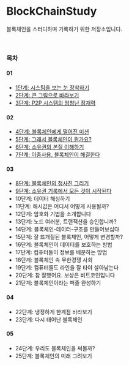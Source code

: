 # BlockChainStudy

블록체인을 스터디하며 기록하기 위한 저장소입니다.

<br>

### 목차

#### 01

- [1단계: 시스팀을 보는 눈 장착하기](https://github.com/lbo728/BlockChainStudy/blob/main/%EB%B8%94%EB%A1%9D%EC%B2%B4%EC%9D%B8%20%EB%AC%B4%EC%97%87%EC%9D%B8%EA%B0%80%3F/01/01_%EC%8B%9C%EC%8A%A4%ED%85%9C%EC%9D%84%20_%EB%B3%B4%EB%8A%94_%EB%88%88_%EC%9E%A5%EC%B0%A9%ED%95%98%EA%B8%B0.md)
- [2단계: 큰 그림으로 바라보기](https://github.com/lbo728/BlockChainStudy/blob/main/%EB%B8%94%EB%A1%9D%EC%B2%B4%EC%9D%B8%20%EB%AC%B4%EC%97%87%EC%9D%B8%EA%B0%80%3F/01/02_%ED%81%B0%20_%EA%B7%B8%EB%A6%BC%EC%9C%BC%EB%A1%9C_%EB%B0%94%EB%9D%BC%EB%B3%B4%EA%B8%B0.md)
- [3단계: P2P 시스템의 엄청난 잠재력](https://github.com/lbo728/BlockChainStudy/blob/main/%EB%B8%94%EB%A1%9D%EC%B2%B4%EC%9D%B8%20%EB%AC%B4%EC%97%87%EC%9D%B8%EA%B0%80%3F/01/03_P2P_%EC%8B%9C%EC%8A%A4%ED%85%9C%EC%9D%98_%EC%97%84%EC%B2%AD%EB%82%9C_%EC%9E%A0%EC%9E%AC%EB%A0%A5.md)

#### 02

- [4단계: 블록체인에게 떨어진 미션](https://github.com/lbo728/BlockChainStudy/blob/main/%EB%B8%94%EB%A1%9D%EC%B2%B4%EC%9D%B8%20%EB%AC%B4%EC%97%87%EC%9D%B8%EA%B0%80%3F/02/04_%EB%B8%94%EB%A1%9D%EC%B2%B4%EC%9D%B8%EC%97%90%EA%B2%8C_%EB%96%A8%EC%96%B4%EC%A7%84_%EB%AF%B8%EC%85%98.md)
- [5단계: 그래서 블록체인이 뭔가요?](https://github.com/lbo728/BlockChainStudy/blob/main/%EB%B8%94%EB%A1%9D%EC%B2%B4%EC%9D%B8%20%EB%AC%B4%EC%97%87%EC%9D%B8%EA%B0%80%3F/02/05_%EA%B7%B8%EB%9E%98%EC%84%9C_%EB%B8%94%EB%A1%9D%EC%B2%B4%EC%9D%B8%EC%9D%B4_%EB%AD%94%EA%B0%80%EC%9A%94%3F.md)
- [6단계: 소유권의 본질 이해하기](https://github.com/lbo728/BlockChainStudy/blob/main/%EB%B8%94%EB%A1%9D%EC%B2%B4%EC%9D%B8%20%EB%AC%B4%EC%97%87%EC%9D%B8%EA%B0%80%3F/02/06_%EC%86%8C%EC%9C%A0%EA%B6%8C%EC%9D%98%20%EB%B3%B8%EC%A7%88%20%EC%9D%B4%ED%95%B4%ED%95%98%EA%B8%B0.md)
- [7단계: 이중사용, 블록체인이 해결한다](https://github.com/lbo728/BlockChainStudy/blob/main/%EB%B8%94%EB%A1%9D%EC%B2%B4%EC%9D%B8%20%EB%AC%B4%EC%97%87%EC%9D%B8%EA%B0%80%3F/02/07_%EC%9D%B4%EC%A4%91%EC%82%AC%EC%9A%A9_%EB%B8%94%EB%A1%9D%EC%B2%B4%EC%9D%B8%EC%9D%B4_%ED%95%B4%EA%B2%B0%ED%95%9C%EB%8B%A4.md)

#### 03

- [8단계: 블록체인의 청사진 그리기](https://github.com/lbo728/BlockChainStudy/blob/main/%EB%B8%94%EB%A1%9D%EC%B2%B4%EC%9D%B8%20%EB%AC%B4%EC%97%87%EC%9D%B8%EA%B0%80%3F/03/08_%EB%B8%94%EB%A1%9D%EC%B2%B4%EC%9D%B8%EC%9D%98_%EC%B2%AD%EC%82%AC%EC%A7%84_%EA%B7%B8%EB%A6%AC%EA%B8%B0.md)
- [9단계: 소유권 기록에서 모든 것이 시작된다](https://github.com/lbo728/BlockChainStudy/blob/main/%EB%B8%94%EB%A1%9D%EC%B2%B4%EC%9D%B8%20%EB%AC%B4%EC%97%87%EC%9D%B8%EA%B0%80%3F/03/09_%EC%86%8C%EC%9C%A0%EA%B6%8C_%EA%B8%B0%EB%A1%9D%EC%97%90%EC%84%9C_%EB%AA%A8%EB%93%A0_%EA%B2%83%EC%9D%B4_%EC%8B%9C%EC%9E%91%EB%90%9C%EB%8B%A4.md)
- 10단계: 데이터 해싱하기
- 11단계: 해시값은 어디서 어떻게 사용될까?
- 12단계: 암호화 기법을 소개합니다
- 13단계: 노드 여러분, 트랜잭션을 승인합니까?
- 14단계: 블록체인-데이터-구조를 만들어보십다
- 15단계: 잘 뜨개질된 블록체인, 어떻게 변경할까?
- 16단계: 블록체인이 데이터를 보호하는 방법
- 17단계: 컴퓨터들이 정보를 배분하는 방법
- 18단계: 블록체인 속 무한경쟁 사회
- 19단계: 컴퓨터들도 라인을 잘 타야 살아남는다
- 20단계: 참 잘했어요. 보상은 비트코인입니다
- 21단계: 블록체인이라는 퍼즐 완성하기

#### 04

- 22단계: 냉정하게 한계점 바라보기
- 23단계: 다시 태어난 블록체인

#### 05

- 24단계: 우리도 블록체인을 써볼까?
- 25단계: 블록체인의 미래 그려보기
